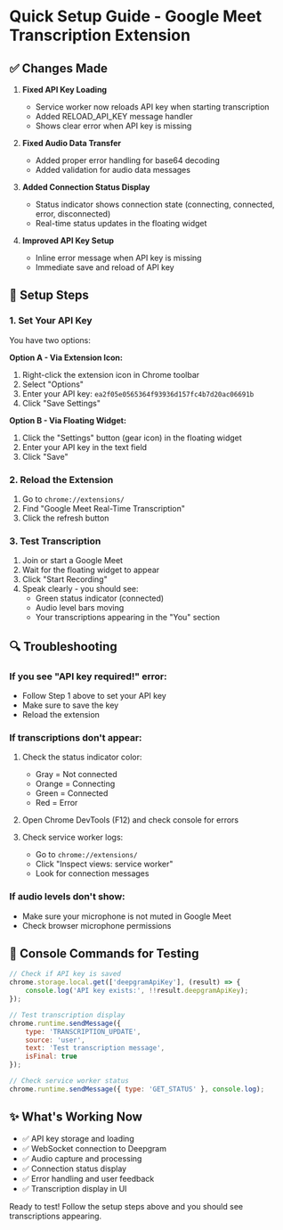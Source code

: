 # Quick Setup Guide - Google Meet Transcription Extension

## ✅ Changes Made

1. **Fixed API Key Loading**
   - Service worker now reloads API key when starting transcription
   - Added RELOAD_API_KEY message handler
   - Shows clear error when API key is missing

2. **Fixed Audio Data Transfer**
   - Added proper error handling for base64 decoding
   - Added validation for audio data messages

3. **Added Connection Status Display**
   - Status indicator shows connection state (connecting, connected, error, disconnected)
   - Real-time status updates in the floating widget

4. **Improved API Key Setup**
   - Inline error message when API key is missing
   - Immediate save and reload of API key

## 🚀 Setup Steps

### 1. Set Your API Key
You have two options:

**Option A - Via Extension Icon:**
1. Right-click the extension icon in Chrome toolbar
2. Select "Options"
3. Enter your API key: `ea2f05e0565364f93936d157fc4b7d20ac06691b`
4. Click "Save Settings"

**Option B - Via Floating Widget:**
1. Click the "Settings" button (gear icon) in the floating widget
2. Enter your API key in the text field
3. Click "Save"

### 2. Reload the Extension
1. Go to `chrome://extensions/`
2. Find "Google Meet Real-Time Transcription"
3. Click the refresh button

### 3. Test Transcription
1. Join or start a Google Meet
2. Wait for the floating widget to appear
3. Click "Start Recording"
4. Speak clearly - you should see:
   - Green status indicator (connected)
   - Audio level bars moving
   - Your transcriptions appearing in the "You" section

## 🔍 Troubleshooting

### If you see "API key required!" error:
- Follow Step 1 above to set your API key
- Make sure to save the key
- Reload the extension

### If transcriptions don't appear:
1. Check the status indicator color:
   - Gray = Not connected
   - Orange = Connecting
   - Green = Connected
   - Red = Error

2. Open Chrome DevTools (F12) and check console for errors

3. Check service worker logs:
   - Go to `chrome://extensions/`
   - Click "Inspect views: service worker"
   - Look for connection messages

### If audio levels don't show:
- Make sure your microphone is not muted in Google Meet
- Check browser microphone permissions

## 📝 Console Commands for Testing

```javascript
// Check if API key is saved
chrome.storage.local.get(['deepgramApiKey'], (result) => {
    console.log('API key exists:', !!result.deepgramApiKey);
});

// Test transcription display
chrome.runtime.sendMessage({
    type: 'TRANSCRIPTION_UPDATE',
    source: 'user',
    text: 'Test transcription message',
    isFinal: true
});

// Check service worker status
chrome.runtime.sendMessage({ type: 'GET_STATUS' }, console.log);
```

## ✨ What's Working Now

- ✅ API key storage and loading
- ✅ WebSocket connection to Deepgram
- ✅ Audio capture and processing
- ✅ Connection status display
- ✅ Error handling and user feedback
- ✅ Transcription display in UI

Ready to test! Follow the setup steps above and you should see transcriptions appearing.